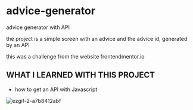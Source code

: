 # advice-generator
advice generator with API

the project is a simple screen with an advice and the advice id, generated by an API

this was a challenge from the website frontendmentor.io

## WHAT I LEARNED WITH THIS PROJECT
- how to get an API with Javascript

![ezgif-2-a7b8412abf](https://user-images.githubusercontent.com/99913525/172208544-8adb3c17-4cf8-47f2-a155-b51f131c0ea0.gif)
